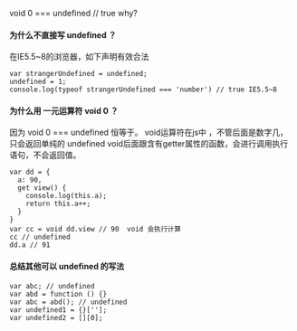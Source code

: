 void 0 === undefined // true why?

#### 为什么不直接写 undefined ？
在IE5.5~8的浏览器，如下声明有效合法
```
var strangerUndefined = undefined;
undefined = 1;
console.log(typeof strangerUndefined === 'number') // true IE5.5~8
```

#### 为什么用 一元运算符 void 0 ？
因为 void 0 === undefined 恒等于。
void运算符在js中 ，不管后面是数字几，只会返回单纯的 undefined
void后面跟含有getter属性的函数，会进行调用执行语句，不会返回值。
```
var dd = {
  a: 90,
  get view() {
    console.log(this.a);
    return this.a++;
  }
}
var cc = void dd.view // 90  void 会执行计算
cc // undefined
dd.a // 91 
```
#### 总结其他可以 undefined 的写法
```
var abc; // undefined
var abd = function () {}
var abc = abd(); // undefined
var undefined1 = {}[''];
var undefined2 = [][0];
```
